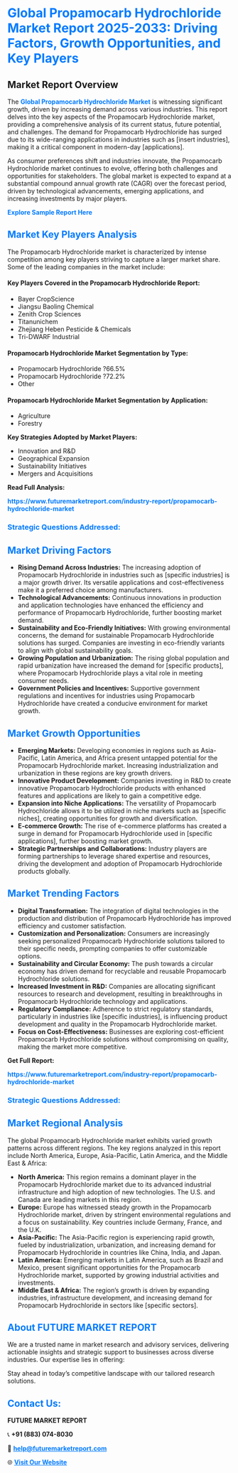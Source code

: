 <h1 style="color: #007BFF;">Global Propamocarb Hydrochloride Market Report 2025-2033: Driving Factors, Growth Opportunities, and Key Players</h1>

<section id="overview">
<h2>Market Report Overview</h2>
<p>The <a href="https://www.futuremarketreport.com/industry-report/propamocarb-hydrochloride-market" style="color: #007BFF; text-decoration: none;"><strong>Global Propamocarb Hydrochloride Market</strong></a> is witnessing significant growth, driven by increasing demand across various industries. This report delves into the key aspects of the Propamocarb Hydrochloride market, providing a comprehensive analysis of its current status, future potential, and challenges. The demand for Propamocarb Hydrochloride has surged due to its wide-ranging applications in industries such as [insert industries], making it a critical component in modern-day [applications].</p>
<p>As consumer preferences shift and industries innovate, the Propamocarb Hydrochloride market continues to evolve, offering both challenges and opportunities for stakeholders. The global market is expected to expand at a substantial compound annual growth rate (CAGR) over the forecast period, driven by technological advancements, emerging applications, and increasing investments by major players.</p>
</section>

<section id="overview">
<p><a href="https://www.futuremarketreport.com/request-sample/reportId=90393" style="color: #007BFF; text-decoration: none;"><strong>Explore Sample Report Here</strong></a></p>
</section>

<section id="key-players">
<h2 style="color: #007BFF;">Market Key Players Analysis</h2>
<p>The Propamocarb Hydrochloride market is characterized by intense competition among key players striving to capture a larger market share. Some of the leading companies in the market include:</p>
<h4>Key Players Covered in the Propamocarb Hydrochloride Report:</h4>
<ul><li>Bayer CropScience</li><li>Jiangsu Baoling Chemical</li><li>Zenith Crop Sciences</li><li>Titanunichem</li><li>Zhejiang Heben Pesticide &amp; Chemicals</li><li>Tri-DWARF Industrial</li></ul>
<h4>Propamocarb Hydrochloride Market Segmentation by Type:</h4>
<ul><li>Propamocarb Hydrochloride ?66.5%</li><li>Propamocarb Hydrochloride ?72.2%</li><li>Other</li></ul>

<h4>Propamocarb Hydrochloride Market Segmentation by Application:</h4>
<ul><li>Agriculture</li><li>Forestry</li></ul>
<p><strong>Key Strategies Adopted by Market Players:</strong></p>
<ul>
<li>Innovation and R&D</li>
<li>Geographical Expansion</li>
<li>Sustainability Initiatives</li>
<li>Mergers and Acquisitions</li>
</ul>
</section>

<section>
<p><strong>Read Full Analysis: </strong></p><a href="https://www.futuremarketreport.com/industry-report/propamocarb-hydrochloride-market" style="color: #007BFF; text-decoration: none;"><strong>https://www.futuremarketreport.com/industry-report/propamocarb-hydrochloride-market</strong></a>
<h3 style="color: #007BFF;">Strategic Questions Addressed:</h3>
</section>

<section id="driving-factors">
<h2 style="color: #007BFF;">Market Driving Factors</h2>
<ul>
<li><strong>Rising Demand Across Industries:</strong> The increasing adoption of Propamocarb Hydrochloride in industries such as [specific industries] is a major growth driver. Its versatile applications and cost-effectiveness make it a preferred choice among manufacturers.</li>
<li><strong>Technological Advancements:</strong> Continuous innovations in production and application technologies have enhanced the efficiency and performance of Propamocarb Hydrochloride, further boosting market demand.</li>
<li><strong>Sustainability and Eco-Friendly Initiatives:</strong> With growing environmental concerns, the demand for sustainable Propamocarb Hydrochloride solutions has surged. Companies are investing in eco-friendly variants to align with global sustainability goals.</li>
<li><strong>Growing Population and Urbanization:</strong> The rising global population and rapid urbanization have increased the demand for [specific products], where Propamocarb Hydrochloride plays a vital role in meeting consumer needs.</li>
<li><strong>Government Policies and Incentives:</strong> Supportive government regulations and incentives for industries using Propamocarb Hydrochloride have created a conducive environment for market growth.</li>
</ul>
</section>

<section id="growth-opportunities">
<h2 style="color: #007BFF;">Market Growth Opportunities</h2>
<ul>
<li><strong>Emerging Markets:</strong> Developing economies in regions such as Asia-Pacific, Latin America, and Africa present untapped potential for the Propamocarb Hydrochloride market. Increasing industrialization and urbanization in these regions are key growth drivers.</li>
<li><strong>Innovative Product Development:</strong> Companies investing in R&D to create innovative Propamocarb Hydrochloride products with enhanced features and applications are likely to gain a competitive edge.</li>
<li><strong>Expansion into Niche Applications:</strong> The versatility of Propamocarb Hydrochloride allows it to be utilized in niche markets such as [specific niches], creating opportunities for growth and diversification.</li>
<li><strong>E-commerce Growth:</strong> The rise of e-commerce platforms has created a surge in demand for Propamocarb Hydrochloride used in [specific applications], further boosting market growth.</li>
<li><strong>Strategic Partnerships and Collaborations:</strong> Industry players are forming partnerships to leverage shared expertise and resources, driving the development and adoption of Propamocarb Hydrochloride products globally.</li>
</ul>
</section>

<section id="trending-factors">
<h2 style="color: #007BFF;">Market Trending Factors</h2>
<ul>
<li><strong>Digital Transformation:</strong> The integration of digital technologies in the production and distribution of Propamocarb Hydrochloride has improved efficiency and customer satisfaction.</li>
<li><strong>Customization and Personalization:</strong> Consumers are increasingly seeking personalized Propamocarb Hydrochloride solutions tailored to their specific needs, prompting companies to offer customizable options.</li>
<li><strong>Sustainability and Circular Economy:</strong> The push towards a circular economy has driven demand for recyclable and reusable Propamocarb Hydrochloride solutions.</li>
<li><strong>Increased Investment in R&D:</strong> Companies are allocating significant resources to research and development, resulting in breakthroughs in Propamocarb Hydrochloride technology and applications.</li>
<li><strong>Regulatory Compliance:</strong> Adherence to strict regulatory standards, particularly in industries like [specific industries], is influencing product development and quality in the Propamocarb Hydrochloride market.</li>
<li><strong>Focus on Cost-Effectiveness:</strong> Businesses are exploring cost-efficient Propamocarb Hydrochloride solutions without compromising on quality, making the market more competitive.</li>
</ul>
</section>

<section>
<p><strong>Get Full Report: </strong></p><a href="https://www.futuremarketreport.com/industry-report/propamocarb-hydrochloride-market" style="color: #007BFF; text-decoration: none;"><strong>https://www.futuremarketreport.com/industry-report/propamocarb-hydrochloride-market</strong></a>
<h3 style="color: #007BFF;">Strategic Questions Addressed:</h3>
</section>


<section id="regional-analysis">
<h2 style="color: #007BFF;">Market Regional Analysis</h2>
<p>The global Propamocarb Hydrochloride market exhibits varied growth patterns across different regions. The key regions analyzed in this report include North America, Europe, Asia-Pacific, Latin America, and the Middle East & Africa:</p>
<ul>
<li><strong>North America:</strong> This region remains a dominant player in the Propamocarb Hydrochloride market due to its advanced industrial infrastructure and high adoption of new technologies. The U.S. and Canada are leading markets in this region.</li>
<li><strong>Europe:</strong> Europe has witnessed steady growth in the Propamocarb Hydrochloride market, driven by stringent environmental regulations and a focus on sustainability. Key countries include Germany, France, and the U.K.</li>
<li><strong>Asia-Pacific:</strong> The Asia-Pacific region is experiencing rapid growth, fueled by industrialization, urbanization, and increasing demand for Propamocarb Hydrochloride in countries like China, India, and Japan.</li>
<li><strong>Latin America:</strong> Emerging markets in Latin America, such as Brazil and Mexico, present significant opportunities for the Propamocarb Hydrochloride market, supported by growing industrial activities and investments.</li>
<li><strong>Middle East & Africa:</strong> The region’s growth is driven by expanding industries, infrastructure development, and increasing demand for Propamocarb Hydrochloride in sectors like [specific sectors].</li>
</ul>
</section>

<footer>
<h2 style="color: #007BFF;">About FUTURE MARKET REPORT</h2>
<p>We are a trusted name in market research and advisory services, delivering actionable insights and strategic support to businesses across diverse industries. Our expertise lies in offering:</p>

<p>Stay ahead in today’s competitive landscape with our tailored research solutions.</p>

<h2 style="color: #007BFF;">Contact Us:</h2>
<p><strong>FUTURE MARKET REPORT</strong></p>
<p>📞 <strong>+91 (883) 074-8030</strong></p>
<p>📧 <strong><a href="mailto:help@futuremarketreport.com" style="color: #007BFF;">help@futuremarketreport.com</a></strong></p>
<p>🌐 <strong><a href="https://www.futuremarketreport.com/" style="color: #007BFF;">Visit Our Website</a></strong></p>
</footer>